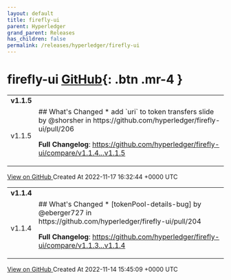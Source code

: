 ```yaml
---
layout: default
title: firefly-ui
parent: Hyperledger
grand_parent: Releases
has_children: false
permalink: /releases/hyperledger/firefly-ui
---
```


# firefly-ui <span class="fs-3 right-align">[GitHub](https://github.com/hyperledger/firefly-ui){: .btn .mr-4 }</span>


<div>
    <table>
        <tr>
            <td colspan="2">
                <b>
                    v1.1.5
                </b>
            </td>
        </tr>
        <tr>
            <td>
                <span class="chip">
                    v1.1.5
                </span>
            </td>
            <td>
                ## What's Changed
* add `uri` to token transfers slide by @shorsher in https://github.com/hyperledger/firefly-ui/pull/206


**Full Changelog**: https://github.com/hyperledger/firefly-ui/compare/v1.1.4...v1.1.5
            </td>
        </tr>
    </table>
    <a href="https://github.com/hyperledger/firefly-ui/releases/tag/v1.1.5" class=".btn">
        View on GitHub
    </a>
    <span class="right-align">
        Created At 2022-11-17 16:32:44 +0000 UTC
    </span>
</div>

<div>
    <table>
        <tr>
            <td colspan="2">
                <b>
                    v1.1.4
                </b>
            </td>
        </tr>
        <tr>
            <td>
                <span class="chip">
                    v1.1.4
                </span>
            </td>
            <td>
                ## What's Changed
* [tokenPool-details-bug] by @eberger727 in https://github.com/hyperledger/firefly-ui/pull/204


**Full Changelog**: https://github.com/hyperledger/firefly-ui/compare/v1.1.3...v1.1.4
            </td>
        </tr>
    </table>
    <a href="https://github.com/hyperledger/firefly-ui/releases/tag/v1.1.4" class=".btn">
        View on GitHub
    </a>
    <span class="right-align">
        Created At 2022-11-14 15:45:09 +0000 UTC
    </span>
</div>

